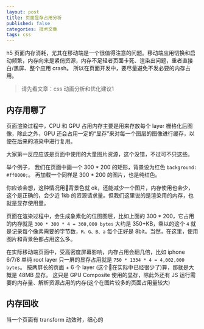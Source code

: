 ```yaml
---
layout: post
title: 页面显存占用分析
published: false
categories: 技术文章
tags: css
---
```


h5 页面内存消耗，尤其在移动端是一个很值得注意的问题。移动端应用切换和启动频繁，内存向来是紧俏资源，内存不足轻者页面卡死、渲染出问题，重者直接白/黑屏、整个应用 crash。
所以在页面开发中，要尽量避免不发必要的内存占用。

> 请先看文章：css 动画分析和优化建议1

## 内存用哪了

页面渲染过程中，CPU 和 GPU 占用内存主要是用来存放每个 layer 栅格化后图像，除此之外，GPU 还会占用一定的“显存”来对每一个图层的图像进行缓存，以便在后来的渲染中进行复用。

大家第一反应应该是页面中使用的大量图片资源，这个没错，不过可不只这些。

举个例子，
我们在页面中画一个 300 * 200 的矩形，背景设为红色 `background: #ff0000;`。
再加载一个同样是 300 * 200 的图片，也是纯红色。

你应该会想，这种情况用背景色就 ok，还能减少一个图片，内存使用也会少，这个是正确的，会少近 1kb 的资源请求量。但我们这里说的是渲染用的内存，也就是显存使用量。

页面在渲染过程中，会生成象素化的位图图层，比如上面的 300 * 200，它占用的内存就是 `300 * 300 * 4 = 360,000 bytes` 大约是 350+KB，乘以的这个 `4` 就是记录每个像素需要的字节数，`R、G、B、a` 每个正好是 8bit。当然，在这里，使用图片和背景色都占用这么多。

在实际移动端页面中，受高密度屏幕影响，内存占用会翻几倍，比如 iphone 6/7/8 单纯 root layer 只一屏的显存占用就是 `750 * 1334 * 4 = 4,002,000 bytes`。
按两屏长的页面 + 6 个 layer (这个在实际中已经很少了)算，那就是大概是 48MB 显存。
这只是 GPU Composite 使用的显存，除此外还有 JS 运行需要的内存量、解析资源占用的内存(这个在图片较多的页面占用量较大)

## 内存回收

当一个页面有 transform 动效时，细心的




